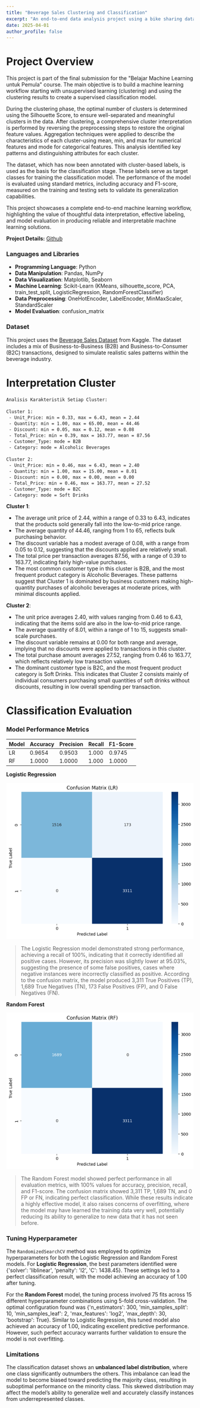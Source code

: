 ```yaml
---
title: "Beverage Sales Clustering and Classification"
excerpt: "An end-to-end data analysis project using a bike sharing dataset from Kaggle. Includes data wrangling, EDA, visualization, and dashboard creation."
date: 2025-04-01
author_profile: false
---
```


# Project Overview
This project is part of the final submission for the "Belajar Machine Learning untuk Pemula" course. The main objective is to build a machine learning workflow starting with unsupervised learning (clustering) and using the clustering results to create a supervised classification model.

During the clustering phase, the optimal number of clusters is determined using the Silhouette Score, to ensure well-separated and meaningful clusters in the data. After clustering, a comprehensive cluster interpretation is performed by reversing the preprocessing steps to restore the original feature values. Aggregation techniques were applied to describe the characteristics of each cluster-using mean, min, and max for numerical features and mode for categorical features. This analysis identified key patterns and distinguishing attributes for each cluster.

The dataset, which has now been annotated with cluster-based labels, is used as the basis for the classification stage. These labels serve as target classes for training the classification model. The performance of the model is evaluated using standard metrics, including accuracy and F1-score, measured on the training and testing sets to validate its generalization capabilities.

This project showcases a complete end-to-end machine learning workflow, highlighting the value of thoughtful data interpretation, effective labeling, and model evaluation in producing reliable and interpretable machine learning solutions.

**Project Details:** [Github](https://github.com/camelliatea/dicoding-proyek-machine-learning/)

### Languages and Libraries
- **Programming Language**: Python
- **Data Manipulation**: Pandas, NumPy
- **Data Visualization**: Matplotlib, Seaborn
- **Machine Learning**: Scikit-Learn (KMeans, silhouette_score, PCA, train_test_split, LogisticRegression, RandomForestClassifier)
- **Data Preprocessing**: OneHotEncoder, LabelEncoder, MinMaxScaler, StandardScaler
- **Model Evaluation**: confusion_matrix

### Dataset
This project uses the [Beverage Sales Dataset](https://www.kaggle.com/datasets/sebastianwillmann/beverage-sales) from Kaggle. The dataset includes a mix of Business-to-Business (B2B) and Business-to-Consumer (B2C) transactions, designed to simulate realistic sales patterns within the beverage industry.

# Interpretation Cluster
```
Analisis Karakteristik Setiap Cluster:

Cluster 1:
 - Unit_Price: min = 0.33, max = 6.43, mean = 2.44
 - Quantity: min = 1.00, max = 65.00, mean = 44.46
 - Discount: min = 0.05, max = 0.12, mean = 0.08
 - Total_Price: min = 0.39, max = 163.77, mean = 87.56
 - Customer_Type: mode = B2B
 - Category: mode = Alcoholic Beverages

Cluster 2:
 - Unit_Price: min = 0.46, max = 6.43, mean = 2.40
 - Quantity: min = 1.00, max = 15.00, mean = 8.01
 - Discount: min = 0.00, max = 0.00, mean = 0.00
 - Total_Price: min = 0.46, max = 163.77, mean = 27.52
 - Customer_Type: mode = B2C
 - Category: mode = Soft Drinks
```
**Cluster 1**: 
- The average unit price of 2.44, within a range of 0.33 to 6.43, indicates that the products sold generally fall into the low-to-mid price range. 
- The average quantity of 44.46, ranging from 1 to 65, reflects bulk purchasing behavior. 
- The discount variable has a modest average of 0.08, with a range from 0.05 to 0.12, suggesting that the discounts applied are relatively small. 
- The total price per transaction averages 87.56, with a range of 0.39 to 163.77, indicating fairly high-value purchases. 
- The most common customer type in this cluster is B2B, and the most frequent product category is Alcoholic Beverages. These patterns suggest that Cluster 1 is dominated by business customers making high-quantity purchases of alcoholic beverages at moderate prices, with minimal discounts applied.

**Cluster 2**: 
- The unit price averages 2.40, with values ranging from 0.46 to 6.43, indicating that the items sold are also in the low-to-mid price range.
- The average quantity of 8.01, within a range of 1 to 15, suggests small-scale purchases.
- The discount variable remains at 0.00 for both range and average, implying that no discounts were applied to transactions in this cluster.
- The total purchase amount averages 27.52, ranging from 0.46 to 163.77, which reflects relatively low transaction values. 
- The dominant customer type is B2C, and the most frequent product category is Soft Drinks. This indicates that Cluster 2 consists mainly of individual consumers purchasing small quantities of soft drinks without discounts, resulting in low overall spending per transaction.

# Classification Evaluation

### Model Performance Metrics

| Model  | Accuracy | Precision | Recall | F1-Score |
|--------|---------|----------|--------|----------|
| LR     | 0.9654  | 0.9503   | 1.000  | 0.9745   |
| RF     | 1.0000  | 1.0000   | 1.000  | 1.0000   |

**Logistic Regression**

![Confusion Matrix LR](/images/projects/2/image.png)

> The Logistic Regression model demonstrated strong performance, achieving a recall of 100%, indicating that it correctly identified all positive cases. However, its precision was slightly lower at 95.03%, suggesting the presence of some false positives, cases where negative instances were incorrectly classified as positive. According to the confusion matrix, the model produced 3,311 True Positives (TP), 1,689 True Negatives (TN), 173 False Positives (FP), and 0 False Negatives (FN).

**Random Forest**

![Confusion Matrix rf](/images/projects/2/image-1.png)


> The Random Forest model showed perfect performance in all evaluation metrics, with 100% values for accuracy, precision, recall, and F1-score. The confusion matrix showed 3,311 TP, 1,689 TN, and 0 FP or FN, indicating perfect classification. While these results indicate a highly effective model, it also raises concerns of overfitting, where the model may have learned the training data very well, potentially reducing its ability to generalize to new data that it has not seen before.

### Tuning Hyperparameter

The `RandomizedSearchCV` method was employed to optimize hyperparameters for both the Logistic Regression and Random Forest models. For **Logistic Regression**, the best parameters identified were {'solver': 'liblinear', 'penalty': 'l2', 'C': 1438.45}. These settings led to a perfect classification result, with the model achieving an accuracy of 1.00 after tuning.

For the **Random Forest** model, the tuning process involved 75 fits across 15 different hyperparameter combinations using 5-fold cross-validation. The optimal configuration found was {'n_estimators': 300, 'min_samples_split': 10, 'min_samples_leaf': 2, 'max_features': 'log2', 'max_depth': 30, 'bootstrap': True}. Similar to Logistic Regression, this tuned model also achieved an accuracy of 1.00, indicating excellent predictive performance. However, such perfect accuracy warrants further validation to ensure the model is not overfitting.

### Limitations
The classification dataset shows an **unbalanced label distribution**, where one class significantly outnumbers the others. This imbalance can lead the model to become biased toward predicting the majority class, resulting in suboptimal performance on the minority class. This skewed distribution may affect the model’s ability to generalize well and accurately classify instances from underrepresented classes.